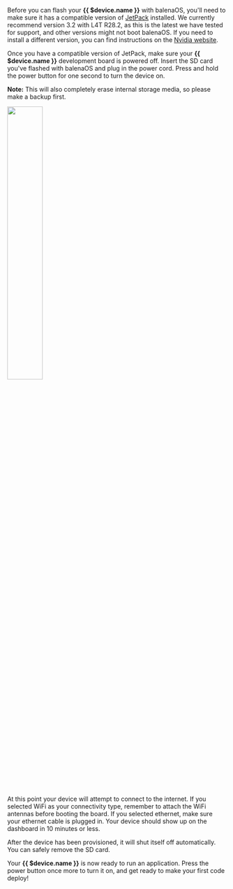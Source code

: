 Before you can flash your **{{ $device.name }}** with balenaOS, you'll need to make sure it has a compatible version of [JetPack](https://developer.nvidia.com/embedded/jetpack) installed. We currently recommend version 3.2 with L4T R28.2, as this is the latest we have tested for support, and other versions might not boot balenaOS. If you need to install a different version, you can find instructions on the [Nvidia website](http://docs.nvidia.com/jetpack-l4t/#developertools/mobile/jetpack/l4t/3.2/install.htm).

Once you have a compatible version of JetPack, make sure your **{{ $device.name }}** development board is powered off. Insert the SD card you've flashed with balenaOS and plug in the power cord. Press and hold the power button for one second to turn the device on. 

__Note:__ This will also completely erase internal storage media, so please make a backup first.

<img src="/img/jetson-tx2/tx2devboard.png" width="40%">

At this point your device will attempt to connect to the internet. If you selected WiFi as your connectivity type, remember to attach the WiFi antennas before booting the board. If you selected ethernet, make sure your ethernet cable is plugged in. Your device should show up on the dashboard in 10 minutes or less.

After the device has been provisioned, it will shut itself off automatically. You can safely remove the SD card. 

Your **{{ $device.name }}** is now ready to run an application. Press the power button once more to turn it on, and get ready to make your first code deploy!
